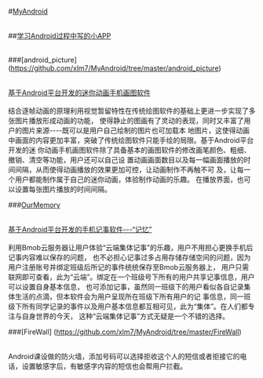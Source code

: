﻿#[MyAndroid](https://github.com/xlm7/MyAndroid)<br><br>

##[学习Android过程中写的小APP](https://github.com/xlm7/MyAndroid) <br><br>

###[android_picture] (https://github.com/xlm7/MyAndroid/tree/master/android_picture)<br><br>

[基于Android平台开发的迷你动画手机画图软件](https://github.com/xlm7/MyAndroid/tree/master/android_picture)<br><br>
结合逐帧动画的原理利用视觉暂留特性在传统绘图软件的基础上更进一步实现了多张图片播放形成动画的功能，
使得静止的图画有了灵动的表现，同时又丰富了用户的图片来源----既可以是用户自己绘制的图片也可加载本
地图片，这使得动画中画面的内容更加丰富，突破了传统绘图软件只能手绘的局限。基于Android平台开发的迷
你动画手机画图软件除了具备基本的画图软件的修改画笔颜色、粗细、撤销、清空等功能，用户还可以自己设
置动画画面数目以及每一幅画面播放的时间间隔，从而使得动画播放的效果更加可控，让动画制作不再触不可
及，让每一个用户都能制作属于自己的迷你动画，体验制作动画的乐趣。 在播放界面，也可以设置每张图片播放的时间间隔。 

###[OurMemory](https://github.com/xlm7/MyAndroid/tree/master/OurMemory)<br><br>

[基于Android平台开发的手机记事软件---“记忆”](https://github.com/xlm7/MyAndroid/tree/master/OurMemory)<br><br>
利用Bmob云服务器让用户体验“云端集体记事”的乐趣，用户不用担心更换手机后记事内容难以保存的问题，
也不必担心记事过多占用存储存储空间的问题，因为用户注册账号并绑定班级后所记的事件统统保存至Bmob云服务器上，
用户只需联网即可查看，此为“云端”。绑定在一个班级号下所有的用户共享记事信息，用户可以设置自身基本信息，
也可添加记事，虽然同一班级下的用户看似各自记录集体生活的点滴，但本软件会为用户呈现所在班级下所有用户的记
事信息，同一班级下所有同学记录的事件以及用户基本信息都互相可见，此为“集体”。在人们都专注与自身世界的今天，
这种“云端集体记事”方式无疑是一个不错的选择。 

###[FireWall] (https://github.com/xlm7/MyAndroid/tree/master/FireWall)<br><br>

Android课设做的防火墙，添加号码可以选择拒收这个人的短信或者拒接它的电话，设置敏感字后，有敏感字内容的短信也会帮用户拦截。
